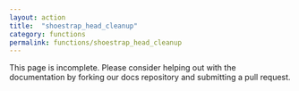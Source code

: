 ```yaml
---
layout: action
title:  "shoestrap_head_cleanup"
category: functions
permalink: functions/shoestrap_head_cleanup
---
```


This page is incomplete. Please consider helping out with the documentation by forking our docs repository and submitting a pull request.